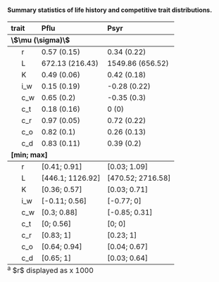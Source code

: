 #### Summary statistics of life history and competitive trait distributions.
<table class="table table-striped table-hover table-condensed" style="margin-left: auto; margin-right: auto;">
 <thead>
  <tr>
   <th style="text-align:left;"> trait </th>
   <th style="text-align:left;"> Pflu </th>
   <th style="text-align:left;"> Psyr </th>
  </tr>
 </thead>
<tbody>
  <tr grouplength="9"><td colspan="3" style="border-bottom: 1px solid;"><strong>\$\mu (\sigma)\$</strong></td></tr>
<tr>
   <td style="text-align:left; padding-left: 2em;" indentlevel="1"> r </td>
   <td style="text-align:left;"> 0.57 (0.15) </td>
   <td style="text-align:left;"> 0.34 (0.22) </td>
  </tr>
  <tr>
   <td style="text-align:left; padding-left: 2em;" indentlevel="1"> L </td>
   <td style="text-align:left;"> 672.13 (216.43) </td>
   <td style="text-align:left;"> 1549.86 (656.52) </td>
  </tr>
  <tr>
   <td style="text-align:left; padding-left: 2em;" indentlevel="1"> K </td>
   <td style="text-align:left;"> 0.49 (0.06) </td>
   <td style="text-align:left;"> 0.42 (0.18) </td>
  </tr>
  <tr>
   <td style="text-align:left; padding-left: 2em;" indentlevel="1"> i_w </td>
   <td style="text-align:left;"> 0.15 (0.19) </td>
   <td style="text-align:left;"> -0.28 (0.22) </td>
  </tr>
  <tr>
   <td style="text-align:left; padding-left: 2em;" indentlevel="1"> c_w </td>
   <td style="text-align:left;"> 0.65 (0.2) </td>
   <td style="text-align:left;"> -0.35 (0.3) </td>
  </tr>
  <tr>
   <td style="text-align:left; padding-left: 2em;" indentlevel="1"> c_t </td>
   <td style="text-align:left;"> 0.18 (0.16) </td>
   <td style="text-align:left;"> 0 (0) </td>
  </tr>
  <tr>
   <td style="text-align:left; padding-left: 2em;" indentlevel="1"> c_r </td>
   <td style="text-align:left;"> 0.97 (0.05) </td>
   <td style="text-align:left;"> 0.72 (0.22) </td>
  </tr>
  <tr>
   <td style="text-align:left; padding-left: 2em;" indentlevel="1"> c_o </td>
   <td style="text-align:left;"> 0.82 (0.1) </td>
   <td style="text-align:left;"> 0.26 (0.13) </td>
  </tr>
  <tr>
   <td style="text-align:left; padding-left: 2em;" indentlevel="1"> c_d </td>
   <td style="text-align:left;"> 0.83 (0.11) </td>
   <td style="text-align:left;"> 0.39 (0.2) </td>
  </tr>
  <tr grouplength="9"><td colspan="3" style="border-bottom: 1px solid;"><strong>[min; max]</strong></td></tr>
<tr>
   <td style="text-align:left; padding-left: 2em;" indentlevel="1"> r </td>
   <td style="text-align:left;"> [0.41; 0.91] </td>
   <td style="text-align:left;"> [0.03; 1.09] </td>
  </tr>
  <tr>
   <td style="text-align:left; padding-left: 2em;" indentlevel="1"> L </td>
   <td style="text-align:left;"> [446.1; 1126.92] </td>
   <td style="text-align:left;"> [470.52; 2716.58] </td>
  </tr>
  <tr>
   <td style="text-align:left; padding-left: 2em;" indentlevel="1"> K </td>
   <td style="text-align:left;"> [0.36; 0.57] </td>
   <td style="text-align:left;"> [0.03; 0.71] </td>
  </tr>
  <tr>
   <td style="text-align:left; padding-left: 2em;" indentlevel="1"> i_w </td>
   <td style="text-align:left;"> [-0.11; 0.56] </td>
   <td style="text-align:left;"> [-0.77; 0] </td>
  </tr>
  <tr>
   <td style="text-align:left; padding-left: 2em;" indentlevel="1"> c_w </td>
   <td style="text-align:left;"> [0.3; 0.88] </td>
   <td style="text-align:left;"> [-0.85; 0.31] </td>
  </tr>
  <tr>
   <td style="text-align:left; padding-left: 2em;" indentlevel="1"> c_t </td>
   <td style="text-align:left;"> [0; 0.56] </td>
   <td style="text-align:left;"> [0; 0] </td>
  </tr>
  <tr>
   <td style="text-align:left; padding-left: 2em;" indentlevel="1"> c_r </td>
   <td style="text-align:left;"> [0.83; 1] </td>
   <td style="text-align:left;"> [0.23; 1] </td>
  </tr>
  <tr>
   <td style="text-align:left; padding-left: 2em;" indentlevel="1"> c_o </td>
   <td style="text-align:left;"> [0.64; 0.94] </td>
   <td style="text-align:left;"> [0.04; 0.67] </td>
  </tr>
  <tr>
   <td style="text-align:left; padding-left: 2em;" indentlevel="1"> c_d </td>
   <td style="text-align:left;"> [0.65; 1] </td>
   <td style="text-align:left;"> [0.03; 0.64] </td>
  </tr>
</tbody>
<tfoot>
<tr>
<td style = 'padding: 0; border:0;' colspan='100%'><sup>a</sup> $r$ displayed as x 1000</td>
</tr>
</tfoot>
</table>
